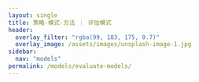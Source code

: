 ```yaml
---
layout: single
title: 策略·模式·方法 ｜ 评估模式
header:
  overlay_filter: "rgba(99, 183, 175, 0.7)"
  overlay_image: /assets/images/unsplash-image-1.jpg
sidebar:
  nav: "models"
permalink: /models/evaluate-models/
---
```


